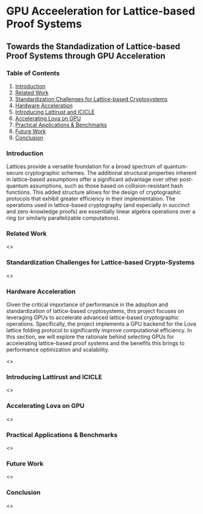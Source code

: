 # GPU Acceeleration for Lattice-based Proof Systems
## Towards the Standadization of Lattice-based Proof Systems through GPU Acceleration

### Table of Contents
1. [Introduction](#introduction)
2. [Related Work](#related)
3. [Standardization Challenges for Lattice-based Cryptosystems](#standardization)
4. [Hardware Acceleration](#hardware)
5. [Introducing Lattirust and ICICLE](#lattirust)
6. [Accelerating Lova on GPU](#lova)
7. [Practical Applications & Benchmarks](#applications)
8. [Future Work](#future)
9. [Conclusion](#conclusion)


### Introduction <a name="introduction"></a>
Lattices provide a versatile foundation for a broad spectrum of quantum-secure cryptographic schemes. The additional structural properties inherent in lattice-based assumptions offer a significant advantage over other post-quantum assumptions, such as those based on collision-resistant hash functions. This added structure allows for the design of cryptographic protocols that exhibit greater efficiency in their implementation. The operations used in lattice-based cryptography (and especially in succinct and zero-knowledge proofs) are essentially linear algebra operations over a ring (or similarly parallelizable computations). 

### Related Work <a name="related"></a>
<>

### Standardization Challenges for Lattice-based Crypto-Systems <a name="standardization"></a>
<>

### Hardware Acceleration <a name="hardware"></a>

Given the critical importance of performance in the adoption and standardization of lattice-based cryptosystems, this project focuses on leveraging GPUs to accelerate advanced lattice-based cryptographic operations. Specifically, the project implements a GPU backend for the Lova lattice folding protocol to significantly improve computational efficiency. In this section, we will explore the rationale behind selecting GPUs for accelerating lattice-based proof systems and the benefits this brings to performance optimization and scalability.

<>

### Introducing Lattirust and ICICLE <a name="lattirust"></a>
<>

### Accelerating Lova on GPU <a name="lova"></a>
<>

### Practical Applications & Benchmarks <a name="applications"></a>
<>

### Future Work <a name="future"></a>

<>
### Conclusion <a name="conclusion"></a>
<>


